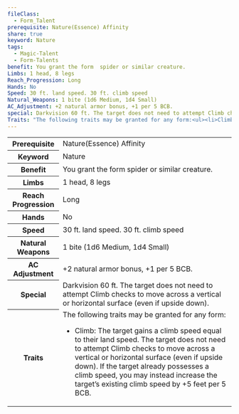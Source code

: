 ```yaml
---
fileClass:
  - Form_Talent
prerequisite: Nature(Essence) Affinity
share: true
keyword: Nature
tags:
  - Magic-Talent
  - Form-Talents
benefit: You grant the form  spider or similar creature.
Limbs: 1 head, 8 legs
Reach_Progression: Long
Hands: No
Speed: 30 ft. land speed. 30 ft. climb speed
Natural_Weapons: 1 bite (1d6 Medium, 1d4 Small)
AC_Adjustment: +2 natural armor bonus, +1 per 5 BCB.
special: Darkvision 60 ft. The target does not need to attempt Climb checks to move across a vertical or horizontal surface (even if upside down).
Traits: "The following traits may be granted for any form:<ul><li>Climb: The target gains a climb speed equal to their land speed. The target does not need to attempt Climb checks to move across a vertical or horizontal surface (even if upside down). If the target already possesses a climb speed, you may instead increase the target’s existing climb speed by +5 feet per 5 BCB.</li></ul>"
---
```


<p><span style="overflow-x: auto;"><table><tbody><tr><th>Prerequisite</th><td>Nature(Essence) Affinity</td></tr><tr><th>Keyword</th><td>Nature</td></tr><tr><th>Benefit</th><td>You grant the form  spider or similar creature.</td></tr><tr><th>Limbs</th><td>1 head, 8 legs</td></tr><tr><th>Reach Progression</th><td>Long</td></tr><tr><th>Hands</th><td>No</td></tr><tr><th>Speed</th><td>30 ft. land speed. 30 ft. climb speed</td></tr><tr><th>Natural Weapons</th><td>1 bite (1d6 Medium, 1d4 Small)</td></tr><tr><th>AC Adjustment</th><td>+2 natural armor bonus, +1 per 5 BCB.</td></tr><tr><th>Special</th><td>Darkvision 60 ft. The target does not need to attempt Climb checks to move across a vertical or horizontal surface (even if upside down).</td></tr><tr><th>Traits</th><td>The following traits may be granted for any form:<ul><li>Climb: The target gains a climb speed equal to their land speed. The target does not need to attempt Climb checks to move across a vertical or horizontal surface (even if upside down). If the target already possesses a climb speed, you may instead increase the target’s existing climb speed by +5 feet per 5 BCB.</li></ul></td></tr></tbody></table></span></p>